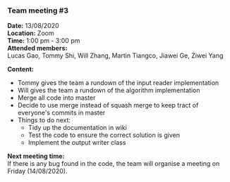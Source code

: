 ### **Team meeting #3**

**Date:** 13/08/2020  
**Location:** Zoom  
**Time:** 1:00 pm - 3:00 pm   
**Attended members:**   
Lucas Gao, Tommy Shi, Will Zhang, Martin Tiangco, Jiawei Ge, Ziwei Yang

**Content:**
- Tommy gives the team a rundown of the input reader implementation 
- Will gives the team a rundown of the algorithm implementation 
- Merge all code into master
- Decide to use merge instead of squash merge to keep tract of everyone's commits in master
- Things to do next:
    - Tidy up the documentation in wiki
    - Test the code to ensure the correct solution is given
    - Implement the output writer class 

**Next meeting time:**  
If there is any bug found in the code, the team will organise a meeting on Friday (14/08/2020).

